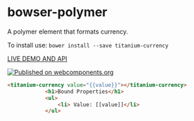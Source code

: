 # bowser-polymer 

A polymer element that formats currency.

To install use: `bower install --save titanium-currency`

[ LIVE DEMO AND API ](https://www.webcomponents.org/element/LssPolymerElements/titanium-currency)

[![Published on webcomponents.org](https://img.shields.io/badge/webcomponents.org-published-blue.svg)](https://www.webcomponents.org/element/LssPolymerElements/titanium-currency)

<!---
```
<custom-element-demo>
  <template>
    <script src="../webcomponentsjs/webcomponents-lite.js"></script>
    <link rel="import" href="titanium-currency.html">
    <div>
      <template is="dom-bind">
        <next-code-block></next-code-block>
      </template>
    </div>
  </template>
</custom-element-demo>
```
-->
```html
<titanium-currency value="{{value}}"></titanium-currency>
            <h1>Bound Properties</h1>
            <ul>
                <li> Value: [[value]]</li>
            </ul>
```


